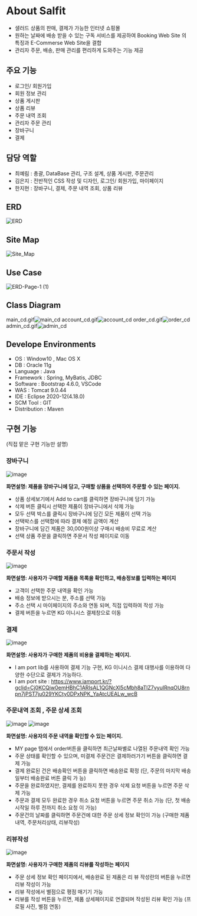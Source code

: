 # About Salfit 

- 샐러드 상품의 판매, 결제가 가능한 인터넷 쇼핑몰
- 원하는 날짜에 배송 받을 수 있는 구독 서비스를 제공하여 Booking Web Site 의 특징과 E-Commerse Web Site을 결합
- 관리자 주문, 배송, 판매 관리를 편리하게 도와주는 기능 제공  

## 주요 기능 

- 로그인/ 회원가입
- 회원 정보 관리 
- 상품 게시판
- 상품 리뷰 
- 주문 내역 조회
- 관리자 주문 관리
- 장바구니
- 결제

## 담당 역할

- 최예림 : 총괄, DataBase 관리, 구조 설계, 상품 게시판, 주문관리 
- 김은지 : 전반적인 CSS 작성 및 디자인, 로그인/ 회원가입, 마이페이지 
- 한지현 : 장바구니, 결제, 주문 내역 조회, 상품 리뷰 

## ERD
![ERD](https://user-images.githubusercontent.com/62541678/125650839-48c49fa4-333f-4652-936b-2410e307e79f.png)


## Site Map
![Site_Map](https://user-images.githubusercontent.com/62541678/125650645-60394786-9976-40c8-81ee-cac8e456d8fa.png)

## Use Case
![ERD-Page-1 (1)](https://user-images.githubusercontent.com/62541678/125651237-03f4b3ef-7683-4e77-b4fb-536be1e35488.png)

## Class Diagram
main_cd.gif![main_cd](https://user-images.githubusercontent.com/62541678/125652910-c8c0429e-4f50-4dd0-a121-2a8a5436c1fc.gif)
account_cd.gif![account_cd](https://user-images.githubusercontent.com/62541678/125652918-ceb145b7-de6e-4770-bf35-8ad1c615f486.gif)
order_cd.gif![order_cd](https://user-images.githubusercontent.com/62541678/125652930-547e671d-5502-4fab-9a2e-58c1e99582c8.gif)
admin_cd.gif![admin_cd](https://user-images.githubusercontent.com/62541678/125652944-52d642da-736f-438f-b58a-f6f32431a8d2.gif)

## Develope Environments
- OS : Window10 , Mac OS X
- DB : Oracle 11g
- Language : Java
- Framework : Spring, MyBatis, JDBC
- Software : Bootstrap 4.6.0, VSCode
- WAS : Tomcat 9.0.44
- IDE : Eclipse 2020-12(4.18.0)
- SCM Tool : GIT
- Distribution : Maven

## 구현 기능 
(직접 맡은 구현 기능만 설명)

### 장바구니
![image](https://user-images.githubusercontent.com/77036739/126757514-c568d59c-61db-419a-90e1-4c57e868557d.png)

**화면설명: 제품을 장바구니에 담고, 구매할 상품을 선택하여 주문할 수 있는 페이지.**
- 상품 상세보기에서 Add to cart를 클릭하면 장바구니에 담기 가능 
- 삭제 버튼 클릭시 선택한 제품이 장바구니에서 삭제 가능 
- 모두 선택 박스를 클릭시 장바구니에 담긴 모든 제품이 선택 가능 
- 선택박스를 선택함에 따라 결제 예정 금액이 계산 
- 장바구니에 담긴 제품은 30,000원이상 구매시 배송비 무료로 계산 
- 선택 상품 주문을 클릭하면 주문서 작성 페이지로 이동


### 주문서 작성
![image](https://user-images.githubusercontent.com/77036739/126758239-8739c6b5-e255-481a-bd8f-6a388beb0386.png)

**화면설명: 사용자가 구매할 제품을 목록을 확인하고, 배송정보를 입력하는 페이지**
- 고객이 선택한 주문 내역을 확인 가능 
- 배송 정보에 받으시는 분, 주소를 선택 가능 
- 주소 선택 시 마이페이지의 주소와 연동 되며, 직접 입력하여 작성 가능 
- 결제 버튼을 누르면 KG 이니시스 결제창으로 이동


### 결제
![image](https://user-images.githubusercontent.com/77036739/126758366-8ac011ff-84ab-4899-a2af-ac93c6a8180b.png)

**화면설명: 사용자가 구매한 제품의 비용을 결제하는 페이지.**
- I am port lib를 사용하여 결제 기능 구현, KG 이니시스 결제 대행사를 이용하여 다양한 수단으로 결제가 가능하다. 
- I am port site : https://www.iamport.kr/?gclid=Cj0KCQjw0emHBhC1ARIsAL1QGNcXl5cMbh8aTlZ7vyuIRnqOU8rnpn7jPST7ju029YKCty0DPxNPK_YaAtcUEALw_wcB


### 주문내역 조회 , 주문 상세 조회
![image](https://user-images.githubusercontent.com/77036739/126757747-4bd8b651-cbd5-49fa-a01e-4c5097caefaa.png)
![image](https://user-images.githubusercontent.com/77036739/126757758-42cb4fe6-fdad-4352-9c90-aff5e0e2f016.png)

**화면설명: 사용자의 주문 내역을 확인할 수 있는 페이지.**
- MY page 탭에서 order버튼을 클릭하면 최근날짜별로 나열된 주문내역 확인 가능
- 주문 상태를 확인할 수 있으며, 미결제 주문건은 결제하러가기 버튼을 클릭하면 결제 가능
- 결제 완료된 건은 배송확인 버튼을 클릭하면 배송완료 확정 (단, 주문의 마지막 배송일부터 배송완료 버튼 클릭 가 능) 
- 주문을 완료하였지만, 결제를 완료하지 못한 경우 삭제 요청 버튼을 누르면 주문 삭제 가능 
- 주문과 결제 모두 완료한 경우 취소 요청 버튼을 누르면 주문 취소 가능 (단, 첫 배송시작일 하루 전까지 취소 요청 이 가능) 
- 주문건의 날짜를 클릭하면 주문건에 대한 주문 상세 정보 확인이 가능 (구매한 제품 내역, 주문처리상태, 리뷰작성)


### 리뷰작성
![image](https://user-images.githubusercontent.com/77036739/126758552-a7d5aa1a-ee88-40e0-915c-86bfb371a317.png)

**화면설명: 사용자가 구매한 제품의 리뷰를 작성하는 페이지**
- 주문 상세 정보 확인 페이지에서, 배송완료 된 제품은 리 뷰 작성란의 버튼을 누르면 리뷰 작성이 가능 
- 리뷰 작성에서 별점으로 평점 매기기 가능 
- 리뷰를 작성 버튼을 누르면, 제품 상세페이지로 연결되며 작성된 리뷰 확인 가능 (프로필 사진, 별점 연동)



